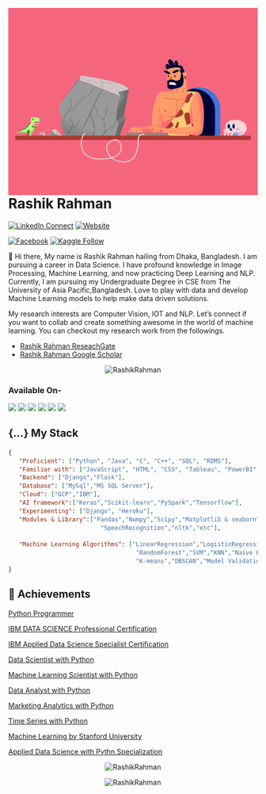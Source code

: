 <a target="_blank" href="https://rashikrahman.github.io/Website/"><img width="550" align="right" src="Programmer-I.gif"></a>


# Rashik Rahman



[![LinkedIn Connect](https://img.shields.io/badge/%20-Connect-black?color=14171A&labelColor=212121&logo=linkedin&logoColor=ffffff)](https://www.linkedin.com/in/rashik-rahman-5a327a1a6/)
[![Website](https://img.shields.io/badge/%20-Follow-black?color=14171A&labelColor=d81b60&logo=html&logoColor=ffffff)](https://rashikrahman.github.io/Website/)

[![Facebook](https://img.shields.io/badge/%20-Follow-black?color=14171A&labelColor=050404&logo=facebook&logoColor=ffffff)](https://www.facebook.com/rashikrahman.pritom.7)
[![Kaggle Follow](https://img.shields.io/badge/%20-Follow-black?color=14171A&labelColor=37474f&logo=kaggle&logoColor=4fc3f7)](https://www.kaggle.com/rashikrahmanpritom)

:wave: Hi there, My name is Rashik Rahman hailing from Dhaka, Bangladesh. I am pursuing a career in Data Science. I have profound knowledge in Image Processing, Machine Learning, and now practicing Deep Learning and NLP. 
Currently, I am pursuing my Undergraduate Degree in CSE from The University of Asia Pacific,Bangladesh. Love to play with data and develop Machine Learning models to help make data driven solutions. 

My research interests are Computer Vision, IOT and NLP. Let’s connect if you want to collab and create something awesome in the world of machine learning. You can checkout my research work from the followings.

- [Rashik Rahman ReseachGate](https://www.researchgate.net/profile/Rashik_Rahman)
- [Rashik Rahman Google Scholar](https://scholar.google.com/citations?user=20fAehwAAAAJ&hl=en)


<p align="center"> <img src="https://komarev.com/ghpvc/?username=codeperfectplus" alt="RashikRahman" /> </p>

### Available On-
<a href="https://www.facebook.com/rashikrahman.pritom.7/"><img src="https://img.shields.io/badge/Facebook-1877F2?style=for-the-badge&logo=facebook&logoColor=white" /></a> 
<a href="https://www.linkedin.com/in/rashik-rahman-5a327a1a6/"><img src="https://img.shields.io/badge/LinkedIn-0077B5?style=for-the-badge&logo=linkedin&logoColor=white" /></a> 
<a href="https://www.instagram.com/rashikrahmanpritom/"><img src="https://img.shields.io/badge/Instagram-E4405F?style=for-the-badge&logo=instagram&logoColor=white" /></a> 
<a href="https://rashikrahman.github.io/Website/"><img src="https://img.shields.io/badge/WebSite-100000?style=for-the-badge&logo=github&logoColor=white" /></a> 
<a href="https://www.researchgate.net/profile/Rashik-Rahman-2"><img src="https://img.shields.io/badge/ResearchGate-1877F2?style=for-the-badge&logo=researchGate&logoColor=white" /></a> 
<a href="https://scholar.google.com/citations?user=20fAehwAAAAJ&hl=en"><img src="https://img.shields.io/badge/GoogleScholar-1877F2?style=for-the-badge&logo=googleScholar&logoColor=white" /></a> 

## {...} My Stack

```json
{
   "Proficient": ["Python", "Java", "C", "C++", "SQL", "RDMS"],
   "Familiar with": ["JavaScript", "HTML", "CSS", "Tableau", "PowerBI", "Apache Spark"],
   "Backend": ["Django","Flask"],
   "Database": ["MySql","MS SQL Server"],
   "Cloud": ["GCP","IBM"],
   "AI framework":["Keras","Scikit-learn","PySpark","Tensorflow"],
   "Experimenting": ["Django", "Heroku"],
   "Modules & Library":["Pandas","Numpy","Scipy","Matplotlib & seaborn","Folium & foursquare api","Beautifulsoup","Selenium",
                          "SpeechRecognition","nltk","etc"],
                          
   "Machine Learning Algorithms": ["LinearRegression","LogisticRegression","KNeighborsRegressor","SVR","DecisionTree",
                                    "RandomForest","SVM","KNN","Naive Bayes","XGBoost", "AdaBoostClassifier","Lasso",
                                    "K-means","DBSCAN","Model Validation","Feature Selection","Dimensionality Reduction"]
}
```


## :tada: Achievements

[Python Programmer](https://www.datacamp.com/statement-of-accomplishment/track/4ec86e497c1911032305f926af97b14f93113e1b)

[IBM DATA SCIENCE Professional Certification](https://www.coursera.org/account/accomplishments/specialization/certificate/8GZR9L6S9FTQ)

[IBM Applied Data Science Specialist Certification](https://www.coursera.org/account/accomplishments/specialization/certificate/2RWYTA95NUZQ)

[Data Scientist with Python](https://www.datacamp.com/statement-of-accomplishment/track/40486c6fc820f57182a0f429ca84e71efe9f13b6)

[Machine Learning Scientist with Python](https://www.datacamp.com/statement-of-accomplishment/track/b75c6afa597da2c19db73610234909eb97ad2be7)

[Data Analyst with Python](https://www.datacamp.com/statement-of-accomplishment/track/17c8000fb6d22ddcde0fd0472a7bb21a5fc113cc)

[Marketing Analytics with Python](https://www.datacamp.com/statement-of-accomplishment/track/ab5c15fb2dff98f64cc4e29597c0693b5238fe86)

[Time Series with Python](https://www.datacamp.com/statement-of-accomplishment/track/fc34dea3d46aebba88dd2aa2964d753756a4d5ee)

[Machine Learning by Stanford University](https://www.coursera.org/account/accomplishments/certificate/723V2R6E8YGF)

[Applied Data Science with Pythn Specialization](https://www.coursera.org/account/accomplishments/specialization/certificate/UPL3Y24MYALW)



<p align="center"> <img src="https://github-readme-stats.vercel.app/api?username=RashikRahman&hide=issues,prs&show_icons=true&theme=synthwave" alt="RashikRahman" /> </h1>


<p align="center"> <img src="https://github-readme-stats.vercel.app/api/top-langs/?username=RashikRahman&show_icons=true&theme=synthwave" alt="RashikRahman" /> </h1>

